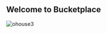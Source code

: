 ## Welcome to Bucketplace

![ohouse3](https://user-images.githubusercontent.com/86950898/203683463-32553c96-9120-4311-bf9b-4a968973ae27.png)


